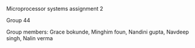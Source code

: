 Microprocessor systems assignment 2

Group 44

Group members: Grace bokunde, Minghim foun, Nandini gupta, Navdeep singh, Nalin verma
